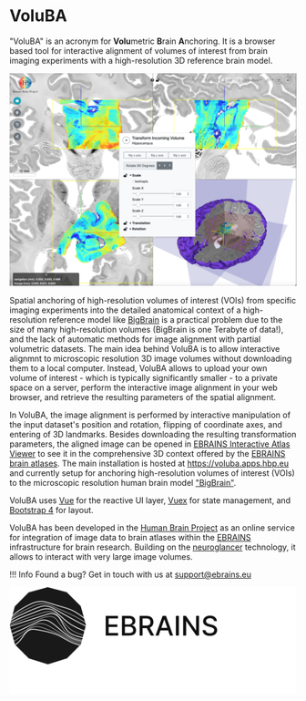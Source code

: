 # VoluBA

"VoluBA" is an acronym for **Volu**metric **B**rain **A**nchoring. 
It is a browser based tool for interactive alignment of volumes of interest from brain imaging experiments with a high-resolution 3D reference brain model.

![screenshot](images/teaser.png)

Spatial anchoring of high-resolution volumes of interest (VOIs) from specific imaging experiments into the detailed anatomical context of a high-resolution reference model like [BigBrain](https://search.kg.ebrains.eu/instances/Dataset/d07f9305-1e75-4548-a348-b155fb323d31) is a practical problem due to the size of many high-resolution volumes (BigBrain is one Terabyte of data!), and the lack of automatic methods for image alignment with partial volumetric datasets.
The main idea behind VoluBA is to allow interactive alignmnt to microscopic resolution 3D image volumes without downloading them to a local computer.
Instead, VoluBA allows to upload your own volume of interest - which is typically significantly smaller - to a private space on a server, perform the interactive image alignment in your web browser, and retrieve the resulting parameters of the spatial alignment.

In VoluBA, the image alignment is performed by interactive manipulation of the input dataset's position and rotation, flipping of coordinate axes, and entering of 3D landmarks. 
Besides downloading the resulting transformation parameters, the aligned image can be opened in [EBRAINS Interactive Atlas Viewer](https://atlases.ebrains.eu/viewer) to see it in the comprehensive 3D context offered by the [EBRAINS brain atlases](https//ebrains.eu/services/atlases). 
The main installation is hosted at <https://voluba.apps.hbp.eu> and currently setup for anchoring high-resolution volumes of interest (VOIs) to the microscopic resolution human brain model ["BigBrain"](https://search.kg.ebrains.eu/instances/Dataset/d07f9305-1e75-4548-a348-b155fb323d31).

VoluBA uses [Vue](https://vuejs.org) for the reactive UI layer, [Vuex](https://vuex.vuejs.org/) for state management, and [Bootstrap 4](https://getbootstrap.com/docs/4.0) for layout.

VoluBA has been developed in the [Human Brain Project](https://humanbrainproject.eu) as an online service for integration of image data to brain atlases within the [EBRAINS](https://ebrains.eu) infrastructure for brain research.
Building on the [neuroglancer](https://github.com/google/neuroglancer) technology, it allows to interact with very large image volumes.

!!! Info
	Found a bug? Get in touch with us at <support@ebrains.eu>

<!-- [![logo](images/HBP_sm.jpg)](https://humanbrainproject.eu) -->
[![logo](images/ebrains-logo-dark.svg)](https://ebrains.eu)

<!-- - develop instance: <https://voluba-next.apps-dev.hbp.eu> -->
<!-- - user documentation: <https://voluba-user-doc.apps-dev.hbp.eu/> -->
<!-- - github repository: <https://github.com/fzj-inm1-bda/landmark-reg> -->
